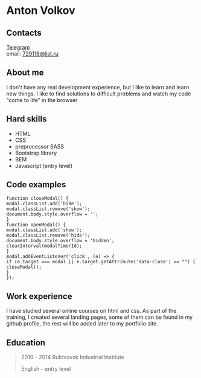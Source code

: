 # Anton Volkov

## Contacts

[Telegram](https://t.me/illiiilllliiiii)  
email: [729116@list.ru](729116@list.ru)

## About me

I don't have any real development experience, but I like to learn and learn new things. I like to find solutions to difficult problems and watch my code "come to life" in the browser

## Hard skills

- HTML
- CSS
- preprocessor SASS
- Bootstrap library
- BEM
- Javascript (entry level)

## Code examples

```
function closeModal() {
modal.classList.add('hide');
modal.classList.remove('show');
document.body.style.overflow = '';
}
function openModal() {
modal.classList.add('show');
modal.classList.remove('hide');
document.body.style.overflow = 'hidden';
clearInterval(modalTimerId);
}
modal.addEventListener('click', (e) => {
if (e.target === modal || e.target.getAttribute('data-close') == "") {
closeModal();
}
});
```

## Work experience

I have studied several online courses on html and css. As part of the training, I created several landing pages, some of them can be found in my github profile, the rest will be added later to my portfolio site.

## Education

> 2010 - 2014 Rubtsovsk Industrial Institute
>
> English - entry level
